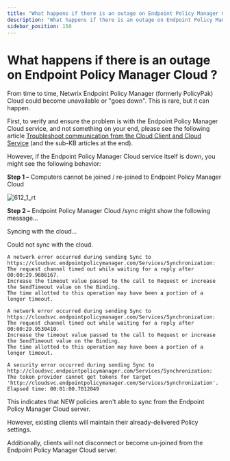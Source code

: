 ```yaml
---
title: "What happens if there is an outage on Endpoint Policy Manager Cloud ?"
description: "What happens if there is an outage on Endpoint Policy Manager Cloud ?"
sidebar_position: 150
---
```


# What happens if there is an outage on Endpoint Policy Manager Cloud ?

From time to time, Netwrix Endpoint Policy Manager (formerly PolicyPak) Cloud could become
unavailable or "goes down". This is rare, but it can happen.

First, to verify and ensure the problem is with the Endpoint Policy Manager Cloud service, and not
something on your end, please see the following article
[Troubleshoot communication from the Cloud Client and Cloud Service](/docs/endpointpolicymanager/gettingstarted/cloud/knowledgebase/clienttroubleshooting/servicecommunication.md) (and
the sub-KB articles at the end).

However, if the Endpoint Policy Manager Cloud service itself is down, you might see the following
behavior:

**Step 1 –** Computers cannot be joined / re-joined to Endpoint Policy Manager Cloud

![612_1_rt](/images/endpointpolicymanager/troubleshooting/cloud/612_1_rt.webp)

**Step 2 –** Endpoint Policy Manager Cloud /sync might show the following message…

Syncing with the cloud...

Could not sync with the cloud.

```
A network error occurred during sending Sync to https://cloudsvc.endpointpolicymanager.com/Services/Synchronization: 
The request channel timed out while waiting for a reply after 00:00:29.9686167. 
Increase the timeout value passed to the call to Request or increase the SendTimeout value on the Binding. 
The time allotted to this operation may have been a portion of a longer timeout.

```

```
A network error occurred during sending Sync to https://cloudsvc.endpointpolicymanager.com/Services/Synchronization: 
The request channel timed out while waiting for a reply after 00:00:29.9530410. 
Increase the timeout value passed to the call to Request or increase the SendTimeout value on the Binding. 
The time allotted to this operation may have been a portion of a longer timeout.
```

```
A security error occurred during sending Sync to http://cloudsvc.endpointpolicymanager.com/Services/Synchronization: 
The token provider cannot get tokens for target 'http://cloudsvc.endpointpolicymanager.com/Services/Synchronization'. 
Elapsed time: 00:01:00.7012049
```

This indicates that NEW policies aren't able to sync from the Endpoint Policy Manager Cloud server.

However, existing clients will maintain their already-delivered Policy settings.

Additionally, clients will not disconnect or become un-joined from the Endpoint Policy Manager Cloud
server.
